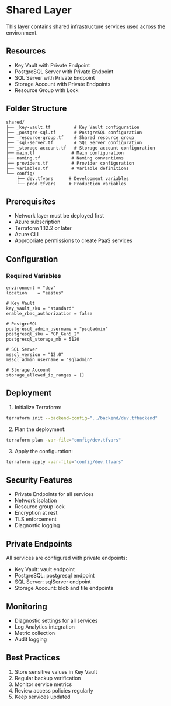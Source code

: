 # Shared Layer

This layer contains shared infrastructure services used across the environment.

## Resources

- Key Vault with Private Endpoint
- PostgreSQL Server with Private Endpoint
- SQL Server with Private Endpoint
- Storage Account with Private Endpoints
- Resource Group with Lock

## Folder Structure
```
shared/
├── _key-vault.tf         # Key Vault configuration
├── _postgre-sql.tf       # PostgreSQL configuration
├── _resource-group.tf    # Shared resource group
├── _sql-server.tf        # SQL Server configuration
├── _storage-account.tf   # Storage account configuration
├── main.tf              # Main configuration
├── naming.tf            # Naming conventions
├── providers.tf         # Provider configuration
├── variables.tf         # Variable definitions
└── config/            
    ├── dev.tfvars      # Development variables
    └── prod.tfvars     # Production variables
```

## Prerequisites

- Network layer must be deployed first
- Azure subscription
- Terraform 1.12.2 or later
- Azure CLI
- Appropriate permissions to create PaaS services

## Configuration

### Required Variables

```hcl
environment = "dev"
location    = "eastus"

# Key Vault
key_vault_sku = "standard"
enable_rbac_authorization = false

# PostgreSQL
postgresql_admin_username = "psqladmin"
postgresql_sku = "GP_Gen5_2"
postgresql_storage_mb = 5120

# SQL Server
mssql_version = "12.0"
mssql_admin_username = "sqladmin"

# Storage Account
storage_allowed_ip_ranges = []
```

## Deployment

1. Initialize Terraform:
```bash
terraform init --backend-config="../backend/dev.tfbackend"
```

2. Plan the deployment:
```bash
terraform plan -var-file="config/dev.tfvars"
```

3. Apply the configuration:
```bash
terraform apply -var-file="config/dev.tfvars"
```

## Security Features

- Private Endpoints for all services
- Network isolation
- Resource group lock
- Encryption at rest
- TLS enforcement
- Diagnostic logging

## Private Endpoints

All services are configured with private endpoints:
- Key Vault: vault endpoint
- PostgreSQL: postgresql endpoint
- SQL Server: sqlServer endpoint
- Storage Account: blob and file endpoints

## Monitoring

- Diagnostic settings for all services
- Log Analytics integration
- Metric collection
- Audit logging

## Best Practices

1. Store sensitive values in Key Vault
2. Regular backup verification
3. Monitor service metrics
4. Review access policies regularly
5. Keep services updated
